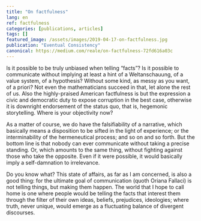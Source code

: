 ```yaml
---
title: "On factfulness"
lang: en
ref: factfulness
categories: [publications, articles]
tags: []
featured_image: /assets/images/2019-04-17-on-factfulness.jpg
publication: "Eventual Consistency"
canonical: https://medium.com/reale/on-factfulness-72fd616a03c
---
```


Is it possible to be truly unbiased when telling “facts”? Is it possible to communicate without implying at least a hint of a Weltanschauung, of a value system, of a hypothesis? Without some kind, as messy as you want, of a priori? Not even the mathematicians succeed in that, let alone the rest of us. Also the highly-praised American factfulness is but the expression a civic and democratic duty to expose corruption in the best case, otherwise it is downright endorsement of the status quo, that is, hegemonic storytelling. Where is your objectivity now?

As a matter of course, we do have the falsifiability of a narrative, which basically means a disposition to be sifted in the light of experience; or the interminability of the hermeneutical process; and so on and so forth. But the bottom line is that nobody can ever communicate without taking a precise standing. Or, which amounts to the same thing, without fighting against those who take the opposite. Even if it were possible, it would basically imply a self-damnation to irrelevance.

Do you know what? This state of affairs, as far as I am concerned, is also a good thing: for the ultimate goal of communication (quoth Oriana Fallaci) is not telling things, but making them happen. The world that I hope to call home is one where people would be telling the facts that interest them through the filter of their own ideas, beliefs, prejudices, ideologies; where truth, never unique, would emerge as a fluctuating balance of divergent discourses.

